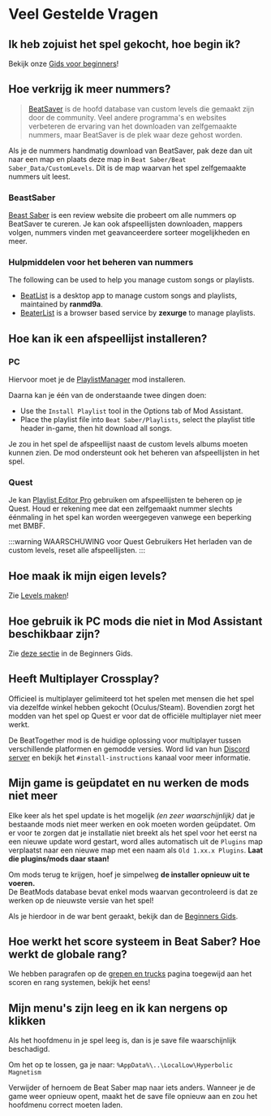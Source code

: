 # Veel Gestelde Vragen

## Ik heb zojuist het spel gekocht, hoe begin ik?
Bekijk onze [Gids voor beginners](/nl/beginners-guide.md)!

## Hoe verkrijg ik meer nummers?
> [BeatSaver](https://beatsaver.com) is de hoofd database van custom levels die gemaakt zijn door de community. Veel andere programma's en websites verbeteren de ervaring van het downloaden van zelfgemaakte nummers, maar BeatSaver is de plek waar deze gehost worden.

Als je de nummers handmatig download van BeatSaver, pak deze dan uit naar een map en plaats deze map in `Beat Saber/Beat Saber_Data/CustomLevels`. Dit is de map waarvan het spel zelfgemaakte nummers uit leest.

### BeastSaber
[Beast Saber](https://www.bsaber.com) is een review website die probeert om alle nummers op BeatSaver te cureren. Je kan ook afspeellijsten downloaden, mappers volgen, nummers vinden met geavanceerdere sorteer mogelijkheden en meer.

### Hulpmiddelen voor het beheren van nummers

The following can be used to help you manage custom songs or playlists.

* [BeatList](https://github.com/ranmd9a/beatlist/releases/latest) is a desktop app to manage custom songs and playlists, maintained by **ranmd9a**.
* [BeaterList](https://syltaris.github.io/beaterlist) is a browser based service by **zexurge** to manage playlists.

## Hoe kan ik een afspeellijst installeren?

### PC
Hiervoor moet je de [PlaylistManager](https://github.com/rithik-b/PlaylistManager/releases/latest) mod installeren.

Daarna kan je één van de onderstaande twee dingen doen:

* Use the `Install Playlist` tool in the Options tab of Mod Assistant.
* Place the playlist file into `Beat Saber/Playlists`, select the playlist title header in-game, then hit download all songs.

Je zou in het spel de afspeellijst naast de custom levels albums moeten kunnen zien. De mod ondersteunt ook het beheren van afspeellijsten in het spel.

### Quest
Je kan [Playlist Editor Pro](https://beatsaberquest.com/bmbf/my-tools/playlist-editor-pro/) gebruiken om afspeellijsten te beheren op je Quest. Houd er rekening mee dat een zelfgemaakt nummer slechts éénmaling in het spel kan worden weergegeven vanwege een beperking met BMBF.

:::warning WAARSCHUWING voor Quest Gebruikers Het herladen van de custom levels, reset alle afspeellijsten. :::

## Hoe maak ik mijn eigen levels?
Zie [Levels maken](/nl/mapping/)!

## Hoe gebruik ik PC mods die niet in Mod Assistant beschikbaar zijn?
Zie [deze sectie](/pc-modding.md#handmatige-installatie) in de Beginners Gids.

## Heeft Multiplayer Crossplay?
Officieel is multiplayer gelimiteerd tot het spelen met mensen die het spel via dezelfde winkel hebben gekocht (Oculus/Steam). Bovendien zorgt het modden van het spel op Quest er voor dat de officiële multiplayer niet meer werkt.

De BeatTogether mod is de huidige oplossing voor multiplayer tussen verschillende platformen en gemodde versies. Word lid van hun [Discord server](https://discord.com/invite/gezGrFG4tz) en bekijk het `#install-instructions` kanaal voor meer informatie.

## Mijn game is geüpdatet en nu werken de mods niet meer
Elke keer als het spel update is het mogelijk *(en zeer waarschijnlijk)* dat je bestaande mods niet meer werken en ook moeten worden geüpdatet. Om er voor te zorgen dat je installatie niet breekt als het spel voor het eerst na een nieuwe update word gestart, word alles automatisch uit de `Plugins` map verplaatst naar een nieuwe map met een naam als `Old 1.xx.x Plugins`. **Laat die plugins/mods daar staan!**

Om mods terug te krijgen, hoef je simpelweg **de installer opnieuw uit te voeren.**  
De BeatMods database bevat enkel mods waarvan gecontroleerd is dat ze werken op de nieuwste versie van het spel!

Als je hierdoor in de war bent geraakt, bekijk dan de [Beginners Gids](/beginners-guide.md).

## Hoe werkt het score systeem in Beat Saber? Hoe werkt de globale rang?
We hebben paragrafen op de [grepen en trucks](/nl/grips-and-tricks.md) pagina toegewijd aan het scoren en rang systemen, bekijk het eens!

## Mijn menu's zijn leeg en ik kan nergens op klikken
Als het hoofdmenu in je spel leeg is, dan is je save file waarschijnlijk beschadigd.

Om het op te lossen, ga je naar: `%AppData%\..\LocalLow\Hyperbolic Magnetism`

Verwijder of hernoem de Beat Saber map naar iets anders. Wanneer je de game weer opnieuw opent, maakt het de save file opnieuw aan en zou het hoofdmenu correct moeten laden.
